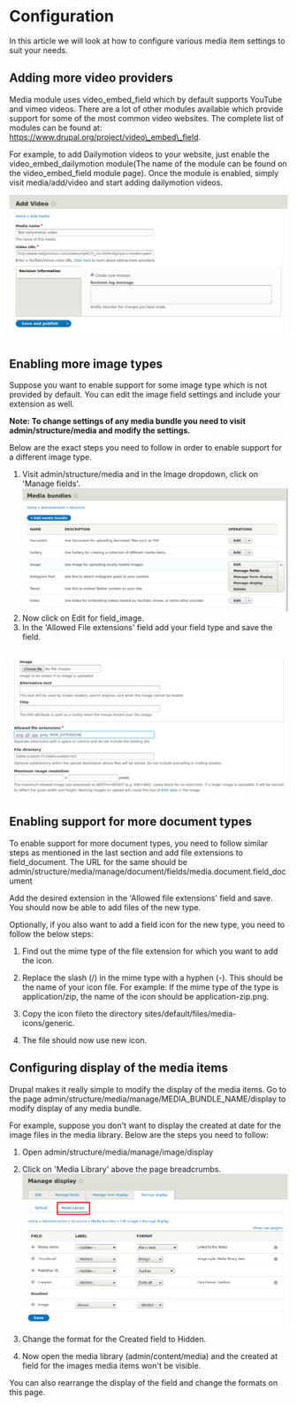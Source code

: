# Configuration

In this article we will look at how to configure various media item settings to suit your needs.

## Adding more video providers

Media module uses video\_embed\_field which by default supports YouTube and vimeo videos. There are a lot of other modules available which provide support for some of the most common video websites. The complete list of modules can be found at: https://www.drupal.org/project/video\_embed\_field.

For example, to add Dailymotion videos to your website, just enable the video\_embed\_dailymotion module\(The name of the module can be found on the video\_embed\_field module page\). Once the module is enabled, simply visit media/add/video and start adding dailymotion videos.

![](/modules/media/add_dailymotion_video.jpg)

## Enabling more image types

Suppose you want to enable support for some image type which is not provided by default. You can edit the image field settings and include your extension as well.

**Note: To change settings of any media bundle you need to visit admin/structure/media and modify the settings.**

Below are the exact steps you need to follow in order to enable support for a different image type.

1. Visit admin/structure/media and in the Image dropdown, click on 'Manage fields'.
  ![](/modules/media/add_image_type.jpg)
2. Now click on Edit for field\_image.
3. In the 'Allowed File extensions' field add your field type and save the field.
  ## ![](/modules/media/add_image_extension.jpg)


## Enabling support for more document types

To enable support for more document types, you need to follow similar steps as mentioned in the last section and add file extensions to field\_document. The URL for the same should be admin/structure/media/manage/document/fields/media.document.field\_document

Add the desired extension in the 'Allowed file extensions' field and save. You should now be able to add files of the new type.

Optionally, if you also want to add a field icon for the new type, you need to follow the below steps:

1. Find out the mime type of the file extension for which you want to add the icon.

2. Replace the slash \(/\) in the mime type with a hyphen \(-\). This should be the name of your icon file. For example: If the mime type of the type is application/zip, the name of the icon should be application-zip.png.

3. Copy the icon fileto the directory sites/default/files/media-icons/generic.

4. The file should now use new icon.

## Configuring display of the media items

Drupal makes it really simple to modify the display of the media items. Go to the page admin/structure/media/manage/MEDIA\_BUNDLE\_NAME/display to modify display of any media bundle. 

For example, suppose you don't want to display the created at date for the image files in the media library. Below are the steps you need to follow:

1. Open admin/structure/media/manage/image/display

2. Click on 'Media Library' above the page breadcrumbs.
  ![](/modules/media/modify_image_display.png)
3. Change the format for the Created field to Hidden.
4. Now open the media library \(admin/content/media\) and the created at field for the images media items won't be visible. 

You can also rearrange the display of the field and change the formats on this page.
